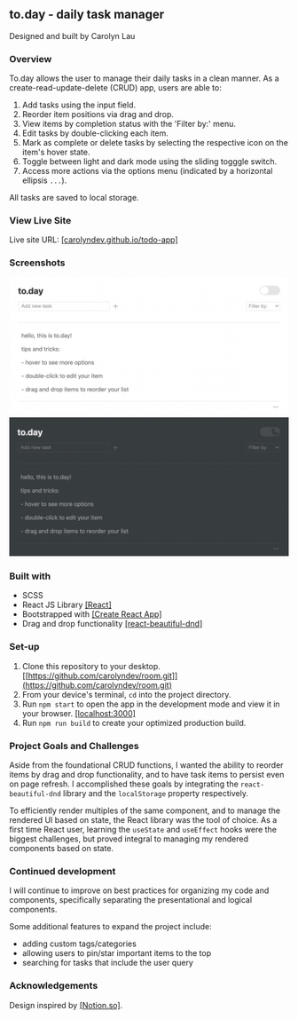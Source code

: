 ## to.day - daily task manager

Designed and built by Carolyn Lau

### Overview

To.day allows the user to manage their daily tasks in a clean manner. As a create-read-update-delete (CRUD) app, users are able to:

1. Add tasks using the input field.
2. Reorder item positions via drag and drop.
3. View items by completion status with the 'Filter by:' menu.
4. Edit tasks by double-clicking each item.
5. Mark as complete or delete tasks by selecting the respective icon on the item's hover state.
6. Toggle between light and dark mode using the sliding togggle switch.
7. Access more actions via the options menu (indicated by a horizontal ellipsis `...`).

All tasks are saved to local storage.

### View Live Site

Live site URL: [[carolyndev.github.io/todo-app]](https://carolyndev.github.io/todo-app/)

### Screenshots

![to.day light mode](./src/images/screenshots/light-to.day.png)
![to.day dark mode](./src/images/screenshots/dark-to.day.png)

### Built with

- SCSS
- React JS Library [[React]](https://reactjs.org/)
- Bootstrapped with [[Create React App]](https://github.com/facebook/create-react-app)
- Drag and drop functionality [[react-beautiful-dnd]](https://github.com/atlassian/react-beautiful-dnd)

### Set-up

1. Clone this repository to your desktop. [[https://github.com/carolyndev/room.git]](https://github.com/carolyndev/room.git)
2. From your device's terminal, `cd` into the project directory.
3. Run `npm start` to open the app in the development mode and view it in your browser. [[localhost:3000]](http://localhost:3000)
4. Run `npm run build` to create your optimized production build.

### Project Goals and Challenges

Aside from the foundational CRUD functions, I wanted the ability to reorder items by drag and drop functionality, and to have task items to persist even on page refresh. I accomplished these goals by integrating the `react-beautiful-dnd` library and the `localStorage` property respectively.

To efficiently render multiples of the same component, and to manage the rendered UI based on state, the React library was the tool of choice. As a first time React user, learning the `useState` and `useEffect` hooks were the biggest challenges, but proved integral to managing my rendered components based on state.

### Continued development

I will continue to improve on best practices for organizing my code and components, specifically separating the presentational and logical components.

Some additional features to expand the project include:

- adding custom tags/categories
- allowing users to pin/star important items to the top
- searching for tasks that include the user query

### Acknowledgements

Design inspired by [[Notion.so]](notion.so).
